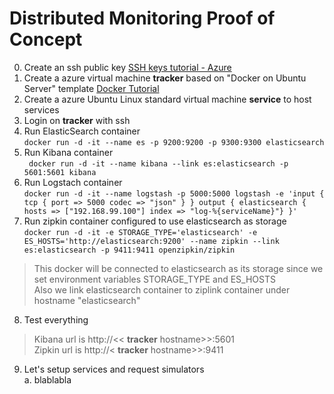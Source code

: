 # Distributed Monitoring Proof of Concept
0. Create an ssh public key [SSH keys tutorial - Azure](https://docs.microsoft.com/en-us/azure/virtual-machines/linux/mac-create-ssh-keys)
1. Create a azure virtual machine **tracker** based on "Docker on Ubuntu Server" template [Docker Tutorial](http://keerats.com/blog/2016/setting-up-docker-on-mac-windows-linux-azure/)
2. Create a azure Ubuntu Linux standard virtual machine **service** to host services
3. Login on **tracker** with ssh
4. Run ElasticSearch container  
``` docker run -d -it --name es -p 9200:9200 -p 9300:9300 elasticsearch ```
5. Run Kibana container  
``` docker run -d -it --name kibana --link es:elasticsearch -p 5601:5601 kibana```
6. Run Logstach container  
``` docker run -d -it --name logstash -p 5000:5000 logstash -e 'input { tcp { port => 5000 codec => "json" } } output { elasticsearch { hosts => ["192.168.99.100"] index => "log-%{serviceName}"} }' ```
7. Run zipkin container configured to use elasticsearch as storage  
``` docker run -d -it -e STORAGE_TYPE='elasticsearch' -e ES_HOSTS='http://elasticsearch:9200' --name zipkin --link es:elasticsearch -p 9411:9411 openzipkin/zipkin ```
> This docker will be connected to elasticsearch as its storage since we set environment variables STORAGE_TYPE and ES_HOSTS  
> Also we link elasticsearch container to ziplink container under hostname "elasticsearch"
8. Test everything
> Kibana url is http://<< **tracker** hostname>>:5601  
> Zipkin url is http://< **tracker** hostname>>:9411
9. Let's setup services and request simulators  
    a. blablabla
